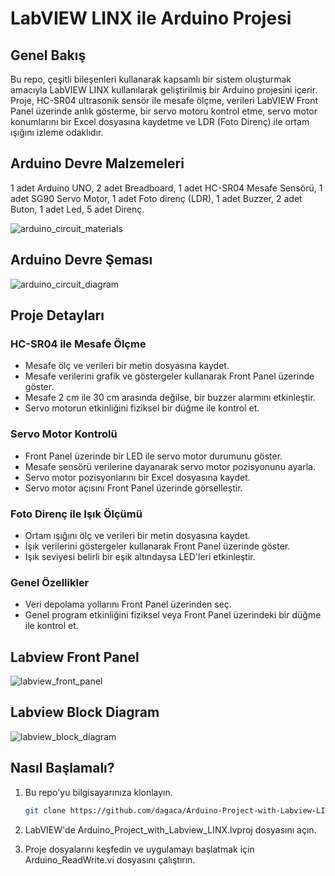 # LabVIEW LINX ile Arduino Projesi

## Genel Bakış

Bu repo, çeşitli bileşenleri kullanarak kapsamlı bir sistem oluşturmak amacıyla LabVIEW LINX kullanılarak geliştirilmiş bir Arduino projesini içerir. Proje, HC-SR04 ultrasonik sensör ile mesafe ölçme, verileri LabVIEW Front Panel üzerinde anlık gösterme, bir servo motoru kontrol etme, servo motor konumlarını bir Excel dosyasına kaydetme ve LDR (Foto Direnç) ile ortam ışığını izleme odaklıdır.


## Arduino Devre Malzemeleri

1 adet Arduino UNO​, 2 adet Breadboard​, 1 adet HC-SR04 Mesafe Sensörü​, 1 adet SG90 Servo Motor​, 1 adet Foto direnç (LDR)​, 1 adet Buzzer​, 2 adet Buton​, 1 adet Led​, 5 adet Direnç.


![arduino_circuit_materials](https://github.com/dagaca/Arduino-Project-with-Labview-LINX/assets/80363244/7f6e147a-8385-4119-b8c7-ec819120a0b9)


## Arduino Devre Şeması​


![arduino_circuit_diagram](https://github.com/dagaca/Arduino-Project-with-Labview-LINX/assets/80363244/128362d4-34ea-42b5-9a47-97d477afe713)


## Proje Detayları
### HC-SR04 ile Mesafe Ölçme

- Mesafe ölç ve verileri bir metin dosyasına kaydet.
- Mesafe verilerini grafik ve göstergeler kullanarak Front Panel üzerinde göster.
- Mesafe 2 cm ile 30 cm arasında değilse, bir buzzer alarmını etkinleştir.
- Servo motorun etkinliğini fiziksel bir düğme ile kontrol et.

### Servo Motor Kontrolü
- Front Panel üzerinde bir LED ile servo motor durumunu göster.
- Mesafe sensörü verilerine dayanarak servo motor pozisyonunu ayarla.
- Servo motor pozisyonlarını bir Excel dosyasına kaydet.
- Servo motor açısını Front Panel üzerinde görselleştir.

### Foto Direnç ile Işık Ölçümü
- Ortam ışığını ölç ve verileri bir metin dosyasına kaydet.
- Işık verilerini göstergeler kullanarak Front Panel üzerinde göster.
- Işık seviyesi belirli bir eşik altındaysa LED'leri etkinleştir.

### Genel Özellikler
- Veri depolama yollarını Front Panel üzerinden seç.
- Genel program etkinliğini fiziksel veya Front Panel üzerindeki bir düğme ile kontrol et.


## Labview Front Panel​

![labview_front_panel](https://github.com/dagaca/Arduino-Project-with-Labview-LINX/assets/80363244/b0e4517e-e620-4ebb-b73d-1a187e81e0f6)


## Labview Block Diagram

![labview_block_diagram](https://github.com/dagaca/Arduino-Project-with-Labview-LINX/assets/80363244/be90e45d-4095-43aa-81d9-8a0a456e3142)


## Nasıl Başlamalı?​
1. Bu repo'yu bilgisayarınıza klonlayın.
   ```bash
   git clone https://github.com/dagaca/Arduino-Project-with-Labview-LINX.git
   
2. LabVIEW'de Arduino_Project_with_Labview_LINX.lvproj dosyasını açın.

3. Proje dosyalarını keşfedin ve uygulamayı başlatmak için Arduino_ReadWrite.vi dosyasını çalıştırın.
